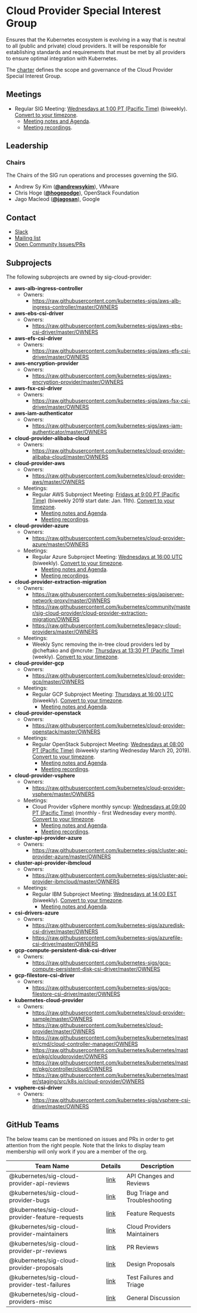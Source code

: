 <!---
This is an autogenerated file!

Please do not edit this file directly, but instead make changes to the
sigs.yaml file in the project root.

To understand how this file is generated, see https://git.k8s.io/community/generator/README.md
--->
# Cloud Provider Special Interest Group

Ensures that the Kubernetes ecosystem is evolving in a way that is neutral to all (public and private) cloud providers. It will be responsible for establishing standards and requirements that must be met by all providers to ensure optimal integration with Kubernetes.

The [charter](CHARTER.md) defines the scope and governance of the Cloud Provider Special Interest Group.

## Meetings
* Regular SIG Meeting: [Wednesdays at 1:00 PT (Pacific Time)](https://docs.google.com/document/d/1FQx0BPlkkl1Bn0c9ocVBxYIKojpmrS1CFP5h0DI68AE/edit) (biweekly). [Convert to your timezone](http://www.thetimezoneconverter.com/?t=1:00&tz=PT%20%28Pacific%20Time%29).
  * [Meeting notes and Agenda](https://docs.google.com/document/d/1OZE-ub-v6B8y-GuaWejL-vU_f9jsjBbrim4LtTfxssw/edit#heading=h.w7i4ksrweimp).
  * [Meeting recordings](https://www.youtube.com/playlist?list=PL69nYSiGNLP3dXLcYbRKCbpPCN-8CDFAB).

## Leadership

### Chairs
The Chairs of the SIG run operations and processes governing the SIG.

* Andrew Sy Kim (**[@andrewsykim](https://github.com/andrewsykim)**), VMware
* Chris Hoge (**[@hogepodge](https://github.com/hogepodge)**), OpenStack Foundation
* Jago Macleod (**[@jagosan](https://github.com/jagosan)**), Google

## Contact
* [Slack](https://kubernetes.slack.com/messages/sig-cloud-provider)
* [Mailing list](https://groups.google.com/forum/#!forum/kubernetes-sig-cloud-provider)
* [Open Community Issues/PRs](https://github.com/kubernetes/community/labels/sig%2Fcloud-provider)

## Subprojects

The following subprojects are owned by sig-cloud-provider:
- **aws-alb-ingress-controller**
  - Owners:
    - https://raw.githubusercontent.com/kubernetes-sigs/aws-alb-ingress-controller/master/OWNERS
- **aws-ebs-csi-driver**
  - Owners:
    - https://raw.githubusercontent.com/kubernetes-sigs/aws-ebs-csi-driver/master/OWNERS
- **aws-efs-csi-driver**
  - Owners:
    - https://raw.githubusercontent.com/kubernetes-sigs/aws-efs-csi-driver/master/OWNERS
- **aws-encryption-provider**
  - Owners:
    - https://raw.githubusercontent.com/kubernetes-sigs/aws-encryption-provider/master/OWNERS
- **aws-fsx-csi-driver**
  - Owners:
    - https://raw.githubusercontent.com/kubernetes-sigs/aws-fsx-csi-driver/master/OWNERS
- **aws-iam-authenticator**
  - Owners:
    - https://raw.githubusercontent.com/kubernetes-sigs/aws-iam-authenticator/master/OWNERS
- **cloud-provider-alibaba-cloud**
  - Owners:
    - https://raw.githubusercontent.com/kubernetes/cloud-provider-alibaba-cloud/master/OWNERS
- **cloud-provider-aws**
  - Owners:
    - https://raw.githubusercontent.com/kubernetes/cloud-provider-aws/master/OWNERS
  - Meetings:
    - Regular AWS Subproject Meeting: [Fridays at 9:00 PT (Pacific Time)](https://docs.google.com/document/d/1FQx0BPlkkl1Bn0c9ocVBxYIKojpmrS1CFP5h0DI68AE/edit) (biweekly 2019 start date: Jan. 11th). [Convert to your timezone](http://www.thetimezoneconverter.com/?t=9:00&tz=PT%20%28Pacific%20Time%29).
      - [Meeting notes and Agenda](https://docs.google.com/document/d/1-i0xQidlXnFEP9fXHWkBxqySkXwJnrGJP9OGyP2_P14/edit).
      - [Meeting recordings](https://www.youtube.com/playlist?list=PL69nYSiGNLP29DzPOBBaJi-SO3AQ_b4HC).
- **cloud-provider-azure**
  - Owners:
    - https://raw.githubusercontent.com/kubernetes/cloud-provider-azure/master/OWNERS
  - Meetings:
    - Regular Azure Subproject Meeting: [Wednesdays at 16:00 UTC](https://docs.google.com/document/d/1FQx0BPlkkl1Bn0c9ocVBxYIKojpmrS1CFP5h0DI68AE/edit) (biweekly). [Convert to your timezone](http://www.thetimezoneconverter.com/?t=16:00&tz=UTC).
      - [Meeting notes and Agenda](https://docs.google.com/document/d/1SpxvmOgHDhnA72Z0lbhBffrfe9inQxZkU9xqlafOW9k/edit).
      - [Meeting recordings](https://www.youtube.com/watch?v=yQLeUKi_dwg&list=PL69nYSiGNLP2JNdHwB8GxRs2mikK7zyc4).
- **cloud-provider-extraction-migration**
  - Owners:
    - https://raw.githubusercontent.com/kubernetes-sigs/apiserver-network-proxy/master/OWNERS
    - https://raw.githubusercontent.com/kubernetes/community/master/sig-cloud-provider/cloud-provider-extraction-migration/OWNERS
    - https://raw.githubusercontent.com/kubernetes/legacy-cloud-providers/master/OWNERS
  - Meetings:
    - Weekly Sync removing the in-tree cloud providers led by @cheftako and @mcrute: [Thursdays at 13:30 PT (Pacific Time)](https://docs.google.com/document/d/1KLsGGzNXQbsPeELCeF_q-f0h0CEGSe20xiwvcR2NlYM/edit) (weekly). [Convert to your timezone](http://www.thetimezoneconverter.com/?t=13:30&tz=PT%20%28Pacific%20Time%29).
- **cloud-provider-gcp**
  - Owners:
    - https://raw.githubusercontent.com/kubernetes/cloud-provider-gcp/master/OWNERS
  - Meetings:
    - Regular GCP Subproject Meeting: [Thursdays at 16:00 UTC](https://docs.google.com/document/d/1FQx0BPlkkl1Bn0c9ocVBxYIKojpmrS1CFP5h0DI68AE/edit) (biweekly). [Convert to your timezone](http://www.thetimezoneconverter.com/?t=16:00&tz=UTC).
      - [Meeting notes and Agenda](https://docs.google.com/document/d/1mtmwZ4oVSSWhbEw8Lfzvc7ig84qxUpdK6uHyJp8rSGU/edit).
- **cloud-provider-openstack**
  - Owners:
    - https://raw.githubusercontent.com/kubernetes/cloud-provider-openstack/master/OWNERS
  - Meetings:
    - Regular OpenStack Subproject Meeting: [Wednesdays at 08:00 PT (Pacific Time)](https://docs.google.com/document/d/1bW3j4hFN4D8rv2LFv-DybB3gcE5ISAaOO_OpvDCgrGg/edit) (biweekly starting Wednesday March 20, 2019). [Convert to your timezone](http://www.thetimezoneconverter.com/?t=08:00&tz=PT%20%28Pacific%20Time%29).
      - [Meeting notes and Agenda](https://docs.google.com/document/d/15UwgLbEyZyXXxVtsThcSuPiJru4CuqU9p3ttZSfTaY4/edit).
      - [Meeting recordings](https://www.youtube.com/watch?v=iCfUx7ilh0E&list=PL69nYSiGNLP20iTSChQ_i2QQmTBl3M7ax).
- **cloud-provider-vsphere**
  - Owners:
    - https://raw.githubusercontent.com/kubernetes/cloud-provider-vsphere/master/OWNERS
  - Meetings:
    - Cloud Provider vSphere monthly syncup: [Wednesdays at 09:00 PT (Pacific Time)](https://docs.google.com/document/d/1FQx0BPlkkl1Bn0c9ocVBxYIKojpmrS1CFP5h0DI68AE/edit) (monthly - first Wednesday every month). [Convert to your timezone](http://www.thetimezoneconverter.com/?t=09:00&tz=PT%20%28Pacific%20Time%29).
      - [Meeting notes and Agenda](https://docs.google.com/document/d/1B0NmmKVh8Ea5hnNsbUsJC7ZyNCsq_6NXl5hRdcHlJgY/edit?usp=sharing).
      - [Meeting recordings](https://www.youtube.com/playlist?list=PLutJyDdkKQIpOT4bOfuO3MEMHvU1tRqyR).
- **cluster-api-provider-azure**
  - Owners:
    - https://raw.githubusercontent.com/kubernetes-sigs/cluster-api-provider-azure/master/OWNERS
- **cluster-api-provider-ibmcloud**
  - Owners:
    - https://raw.githubusercontent.com/kubernetes-sigs/cluster-api-provider-ibmcloud/master/OWNERS
  - Meetings:
    - Regular IBM Subproject Meeting: [Wednesdays at 14:00 EST](https://docs.google.com/document/d/1FQx0BPlkkl1Bn0c9ocVBxYIKojpmrS1CFP5h0DI68AE/edit) (biweekly). [Convert to your timezone](http://www.thetimezoneconverter.com/?t=14:00&tz=EST).
      - [Meeting notes and Agenda](https://docs.google.com/document/d/1qd_LTu5GFaxUhSWTHigowHt3XwjJVf1L57kupj8lnwg/edit).
- **csi-drivers-azure**
  - Owners:
    - https://raw.githubusercontent.com/kubernetes-sigs/azuredisk-csi-driver/master/OWNERS
    - https://raw.githubusercontent.com/kubernetes-sigs/azurefile-csi-driver/master/OWNERS
- **gcp-compute-persistent-disk-csi-driver**
  - Owners:
    - https://raw.githubusercontent.com/kubernetes-sigs/gcp-compute-persistent-disk-csi-driver/master/OWNERS
- **gcp-filestore-csi-driver**
  - Owners:
    - https://raw.githubusercontent.com/kubernetes-sigs/gcp-filestore-csi-driver/master/OWNERS
- **kubernetes-cloud-provider**
  - Owners:
    - https://raw.githubusercontent.com/kubernetes/cloud-provider-sample/master/OWNERS
    - https://raw.githubusercontent.com/kubernetes/cloud-provider/master/OWNERS
    - https://raw.githubusercontent.com/kubernetes/kubernetes/master/cmd/cloud-controller-manager/OWNERS
    - https://raw.githubusercontent.com/kubernetes/kubernetes/master/pkg/cloudprovider/OWNERS
    - https://raw.githubusercontent.com/kubernetes/kubernetes/master/pkg/controller/cloud/OWNERS
    - https://raw.githubusercontent.com/kubernetes/kubernetes/master/staging/src/k8s.io/cloud-provider/OWNERS
- **vsphere-csi-driver**
  - Owners:
    - https://raw.githubusercontent.com/kubernetes-sigs/vsphere-csi-driver/master/OWNERS

## GitHub Teams

The below teams can be mentioned on issues and PRs in order to get attention from the right people.
Note that the links to display team membership will only work if you are a member of the org.

| Team Name | Details | Description |
| --------- |:-------:| ----------- |
| @kubernetes/sig-cloud-provider-api-reviews | [link](https://github.com/orgs/kubernetes/teams/sig-cloud-provider-api-reviews) | API Changes and Reviews |
| @kubernetes/sig-cloud-provider-bugs | [link](https://github.com/orgs/kubernetes/teams/sig-cloud-provider-bugs) | Bug Triage and Troubleshooting |
| @kubernetes/sig-cloud-provider-feature-requests | [link](https://github.com/orgs/kubernetes/teams/sig-cloud-provider-feature-requests) | Feature Requests |
| @kubernetes/sig-cloud-provider-maintainers | [link](https://github.com/orgs/kubernetes/teams/sig-cloud-provider-maintainers) | Cloud Providers Maintainers |
| @kubernetes/sig-cloud-provider-pr-reviews | [link](https://github.com/orgs/kubernetes/teams/sig-cloud-provider-pr-reviews) | PR Reviews |
| @kubernetes/sig-cloud-provider-proposals | [link](https://github.com/orgs/kubernetes/teams/sig-cloud-provider-proposals) | Design Proposals |
| @kubernetes/sig-cloud-provider-test-failures | [link](https://github.com/orgs/kubernetes/teams/sig-cloud-provider-test-failures) | Test Failures and Triage |
| @kubernetes/sig-cloud-providers-misc | [link](https://github.com/orgs/kubernetes/teams/sig-cloud-providers-misc) | General Discussion |

<!-- BEGIN CUSTOM CONTENT -->

<!-- END CUSTOM CONTENT -->
